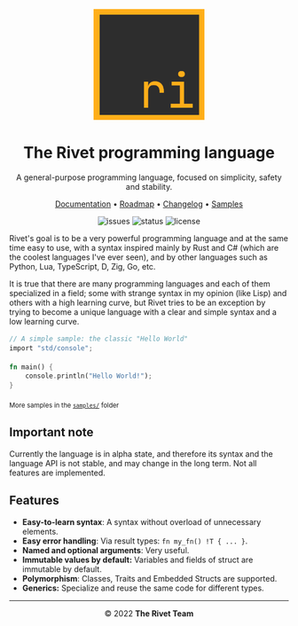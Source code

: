 <div align="center">

<img src="doc/assets/logo.png" alt="Rivet logo" width="200" height="200"/>

# The Rivet programming language

A general-purpose programming language, focused on simplicity, safety and stability.

[Documentation](doc/00_getting_started.md)
•
[Roadmap](ROADMAP.md)
•
[Changelog](CHANGELOG.md)
•
[Samples](samples/)

![issues](https://img.shields.io/github/issues/rivet-lang/rivet?style=flat-square)
![status](https://img.shields.io/badge/status-alpha-blue?style=flat-square)
![license](https://img.shields.io/github/license/rivet-lang/rivet?style=flat-square)

</div>

Rivet's goal is to be a very powerful programming language and at the same time easy
to use, with a syntax inspired mainly by Rust and C# (which are the coolest languages
I've ever seen), and by other languages such as Python, Lua, TypeScript, D, Zig, Go,
etc.

It is true that there are many programming languages and each of them specialized in
a field; some with strange syntax in my opinion (like Lisp) and others with a high
learning curve, but Rivet tries to be an exception by trying to become a unique
language with a clear and simple syntax and a low learning curve.

```rs
// A simple sample: the classic "Hello World"
import "std/console";

fn main() {
    console.println("Hello World!");
}
```
<sub>More samples in the [`samples/`](samples/) folder</sub>

## Important note

Currently the language is in alpha state, and therefore its syntax and the language
API is not stable, and may change in the long term. Not all features are implemented.

## Features

* **Easy-to-learn syntax**: A syntax without overload of unnecessary elements.
* **Easy error handling**: Via result types: `fn my_fn() !T { ... }`.
* **Named and optional arguments**: Very useful.
* **Immutable values by default:** Variables and fields of struct are immutable
by default.
* **Polymorphism**: Classes, Traits and Embedded Structs are supported.
* **Generics:** Specialize and reuse the same code for different types.

* * *

<div align="center">

© 2022 **The Rivet Team**

</div>

